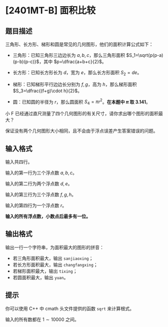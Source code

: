# [2401MT-B] 面积比较

## 题目描述

三角形、长方形、梯形和圆是常见的几何图形，他们的面积计算公式如下：

- 三角形：已知三角形三边边长为 $a,b,c$，那么三角形面积 $S_1=\sqrt{p(p-a)(p-b)(p-c)}$，其中 $p=\dfrac{a+b+c}{2}$。

- 长方形：已知长方形长为 $d$，宽为 $e$，那么长方形面积 $S_2=de$。

- 梯形：已知梯形平行边边长分别为 $f,g$，高为 $h$，那么梯形面积 $S_3=\dfrac{(f+g)\cdot h}{2}$。

- 圆：已知圆的半径为 $r$，那么圆面积 $S_4=\pi r^2$。**在本题中 $\pi$ 取 $3.141$**。

小 F 已经通过直尺测量了四个几何图形的有关尺寸，请你求出哪个图形的面积最大？

保证没有两个几何图形大小相同，且不会由于浮点误差产生答案错误的问题。

## 输入格式

输入共四行。

输入的第一行为三个浮点数 $a,b,c$。

输入的第二行为两个浮点数 $d,e$。

输入的第三行为三个浮点数 $f,g,h$。

输入的第四行为一个浮点数 $r$。

**输入的所有浮点数，小数点后最多有一位。**

## 输出格式

输出一行一个字符串，为面积最大的图形的拼音：

- 若三角形面积最大，输出 `sanjiaoxing`；
- 若长方形面积最大，输出 `changfangxing`；
- 若梯形面积最大，输出 `tixing`；
- 若圆面积最大，输出 `yuan`。

## 提示

你可以使用 C++ 中 cmath 头文件提供的函数 `sqrt` 来计算根式。

输入的所有数都在 $1\sim 10000$ 之间。